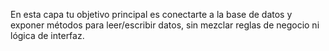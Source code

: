 En esta capa tu objetivo principal es conectarte a la base de datos y exponer métodos para leer/escribir datos, sin mezclar reglas de negocio ni lógica de interfaz.

